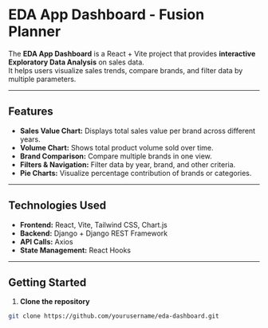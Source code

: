 # EDA App Dashboard - Fusion Planner

The **EDA App Dashboard** is a React + Vite project that provides **interactive Exploratory Data Analysis** on sales data.  
It helps users visualize sales trends, compare brands, and filter data by multiple parameters.

---

## Features

- **Sales Value Chart:** Displays total sales value per brand across different years.
- **Volume Chart:** Shows total product volume sold over time.
- **Brand Comparison:** Compare multiple brands in one view.
- **Filters & Navigation:** Filter data by year, brand, and other criteria.
- **Pie Charts:** Visualize percentage contribution of brands or categories.

---

## Technologies Used

- **Frontend:** React, Vite, Tailwind CSS, Chart.js
- **Backend:** Django + Django REST Framework
- **API Calls:** Axios
- **State Management:** React Hooks

---

## Getting Started

1. **Clone the repository**

```bash
git clone https://github.com/yourusername/eda-dashboard.git
